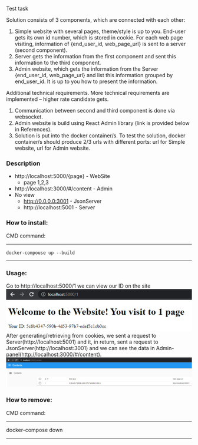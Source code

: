 Test task

Solution consists of 3 components, which are connected with each other:
1. Simple website with several pages, theme/style is up to you. End-user gets its own id number,
which is stored in cookie. For each web page visiting, information of {end_user_id,
web_page_url} is sent to a server (second component).
2. Server gets the information from the first component and sent this information to the third
component.
3. Admin website, which gets the information from the Server {end_user_id, web_page_url} and
list this information grouped by end_user_id. It is up to you how to present the information.

Additional technical requirements.
More technical requirements are implemented – higher rate candidate gets.
1. Communication between second and third component is done via websocket.
2. Admin website is build using React Admin library (link is provided below in References).
3. Solution is put into the docker container/s. To test the solution, docker container/s should
produce 2/3 urls with different ports: url for Simple website, url for Admin website.


### Description
* http://localhost:5000/{page} - WebSite
    * page 1,2,3
* http://localhost:3000/#/content - Admin
* No view
  * http://0.0.0.0:3001 - JsonServer
  * http://localhost:5001 - Server


### How to install:
CMD command:
***
    docker-compouse up --build
***
### Usage:
Go to http://localhost:5000/1 we can view our ID on the site
![photo](img/img.png)
After generating/retrieving from cookies, we sent a request to Server(http://localhost:5001) and it, in return, sent a request to JsonServer(http://localhost:3001)
and we can see the data in Admin-panel(http://localhost:3000/#/content).
![photo](img/img_1.png)

### How to remove:
CMD command:
***
docker-compose down
***
